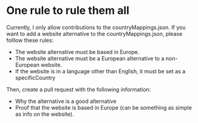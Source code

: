 # One rule to rule them all
Currently, I only allow contributions to the countryMappings.json.
If you want to add a website alternative to the countryMappings.json, please 
folllow these rules:
- The website alternative must be based in Europe.
- The website alternative must be a European alternative to a non-European website.
- If the website is in a language other than English, it must be set as a specificCountry

Then, create a pull request with the following information:
- Why the alternative is a good alternative
- Proof that the website is based in Europe (can be something as simple as info on the website).

